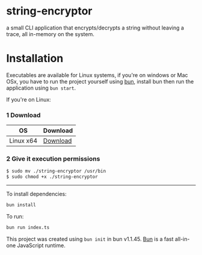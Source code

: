 # string-encryptor

a small CLI application that encrypts/decrypts a string without leaving a trace, all in-memory on the system.

# Installation

Executables are available for Linux systems, if you're on windows or Mac OSx, you have to run the project yourself using [bun](https://bun.sh/), install bun then run the application using `bun start`.

If you're on Linux:
### 1 Download
| OS        | Download                                                                                           |
| --------- | -------------------------------------------------------------------------------------------------- |
| Linux x64 | [Download](https://github.com/samislam/string-encryptor/releases/download/v1.0.0/string-encryptor) |
### 2 Give it execution permissions
```sh
$ sudo mv ./string-encryptor /usr/bin
$ sudo chmod +x ./string-encryptor
```



--------

To install dependencies:

```bash
bun install
```

To run:

```bash
bun run index.ts
```

This project was created using `bun init` in bun v1.1.45. [Bun](https://bun.sh) is a fast all-in-one JavaScript runtime.
